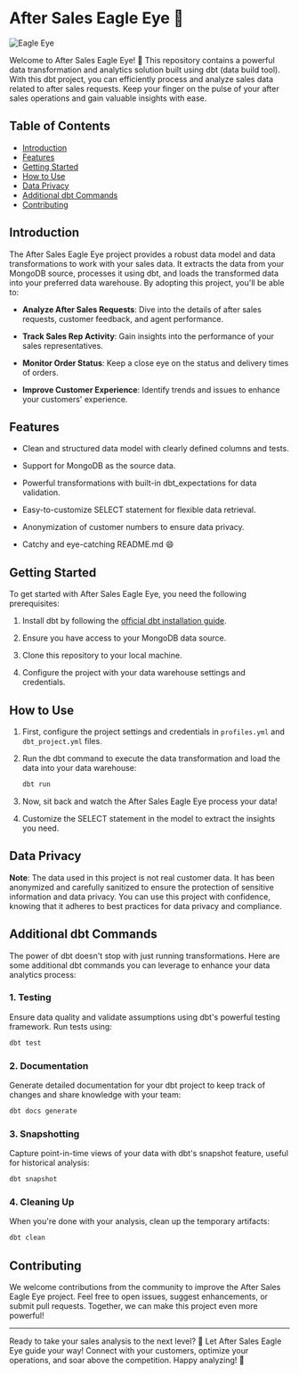 # After Sales Eagle Eye 🦅

![Eagle Eye](https://www.pngwing.com/en/search?q=eagle+Eye)

Welcome to After Sales Eagle Eye! 🚀 This repository contains a powerful data transformation and analytics solution built using dbt (data build tool). With this dbt project, you can efficiently process and analyze sales data related to after sales requests. Keep your finger on the pulse of your after sales operations and gain valuable insights with ease.

## Table of Contents

- [Introduction](#introduction)
- [Features](#features)
- [Getting Started](#getting-started)
- [How to Use](#how-to-use)
- [Data Privacy](#data-privacy)
- [Additional dbt Commands](#additional-dbt-commands)
- [Contributing](#contributing)

## Introduction

The After Sales Eagle Eye project provides a robust data model and data transformations to work with your sales data. It extracts the data from your MongoDB source, processes it using dbt, and loads the transformed data into your preferred data warehouse. By adopting this project, you'll be able to:

- **Analyze After Sales Requests**: Dive into the details of after sales requests, customer feedback, and agent performance.

- **Track Sales Rep Activity**: Gain insights into the performance of your sales representatives.

- **Monitor Order Status**: Keep a close eye on the status and delivery times of orders.

- **Improve Customer Experience**: Identify trends and issues to enhance your customers' experience.

## Features

- Clean and structured data model with clearly defined columns and tests.

- Support for MongoDB as the source data.

- Powerful transformations with built-in dbt_expectations for data validation.

- Easy-to-customize SELECT statement for flexible data retrieval.

- Anonymization of customer numbers to ensure data privacy.

- Catchy and eye-catching README.md 😄

## Getting Started

To get started with After Sales Eagle Eye, you need the following prerequisites:

1. Install dbt by following the [official dbt installation guide](https://docs.getdbt.com/dbt-cli/installation).

2. Ensure you have access to your MongoDB data source.

3. Clone this repository to your local machine.

4. Configure the project with your data warehouse settings and credentials.

## How to Use

1. First, configure the project settings and credentials in `profiles.yml` and `dbt_project.yml` files.

2. Run the dbt command to execute the data transformation and load the data into your data warehouse:

   ```bash
   dbt run
   ```

3. Now, sit back and watch the After Sales Eagle Eye process your data!

4. Customize the SELECT statement in the model to extract the insights you need.

## Data Privacy

**Note**: The data used in this project is not real customer data. It has been anonymized and carefully sanitized to ensure the protection of sensitive information and data privacy. You can use this project with confidence, knowing that it adheres to best practices for data privacy and compliance.

## Additional dbt Commands

The power of dbt doesn't stop with just running transformations. Here are some additional dbt commands you can leverage to enhance your data analytics process:

### 1. Testing

Ensure data quality and validate assumptions using dbt's powerful testing framework. Run tests using:

```bash
dbt test
```

### 2. Documentation

Generate detailed documentation for your dbt project to keep track of changes and share knowledge with your team:

```bash
dbt docs generate
```

### 3. Snapshotting

Capture point-in-time views of your data with dbt's snapshot feature, useful for historical analysis:

```bash
dbt snapshot
```

### 4. Cleaning Up

When you're done with your analysis, clean up the temporary artifacts:

```bash
dbt clean
```

## Contributing

We welcome contributions from the community to improve the After Sales Eagle Eye project. Feel free to open issues, suggest enhancements, or submit pull requests. Together, we can make this project even more powerful!

---

Ready to take your sales analysis to the next level? 🚀 Let After Sales Eagle Eye guide your way! Connect with your customers, optimize your operations, and soar above the competition. Happy analyzing! 🦅
